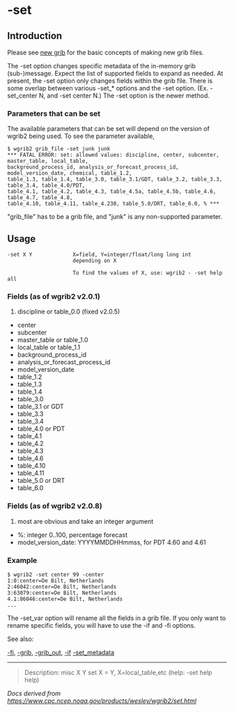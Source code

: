 # -set

## Introduction

Please see [new grib](./new_grib.md) for the basic
concepts of making new grib files.

The -set option changes specific metadata
of the in-memory grib (sub-)message. Expect the list of
supported fields to expand as needed. At present, the
-set option only changes fields
within the grib file. There is some overlap between various
-set\_\* options and the -set option. (Ex. -set_center N, and -set center N.)
The -set option is the newer method.

### Parameters that can be set

The available parameters that can be set will depend on the version of wgrib2 being used.
To see the parameter available,

```
$ wgrib2 grib_file -set junk junk
*** FATAL ERROR: set: allowed values: discipline, center, subcenter, master_table, local_table,
background_process_id, analysis_or_forecast_process_id, model_version_date, chemical, table_1.2,
table_1.3, table_1.4, table_3.0, table_3.1/GDT, table_3.2, table_3.3, table_3.4, table_4.0/PDT,
table_4.1, table_4.2, table_4.3, table_4.5a, table_4.5b, table_4.6, table_4.7, table_4.8,
table_4.10, table_4.11, table_4.230, table_5.0/DRT, table_6.0, % ***
```

"grib_file" has to be a grib file, and "junk" is any non-supported parameter.

## Usage

```
-set X Y             X=field, Y=integer/float/long long int
                     depending on X

                     To find the values of X, use: wgrib2 - -set help all
```

### Fields (as of wgrib2 v2.0.1)

1. discipline or table_0.0 (fixed v2.0.5)

- center
- subcenter
- master_table or table_1.0
- local_table or table_1.1
- background_process_id
- analysis_or_forecast_process_id
- model_version_date
- table_1.2
- table_1.3
- table_1.4
- table_3.0
- table_3.1 or GDT
- table_3.3
- table_3.4
- table_4.0 or PDT
- table_4.1
- table_4.2
- table_4.3
- table_4.6
- table_4.10
- table_4.11
- table_5.0 or DRT
- table_6.0

### Fields (as of wgrib2 v2.0.8)

1. most are obvious and take an integer argument

- %: integer 0..100, percentage forecast
- model_version_date: YYYYMMDDHHmmss, for PDT 4.60 and 4.61

### Example

```
$ wgrib2 -set center 99 -center
1:0:center=De Bilt, Netherlands
2:46042:center=De Bilt, Netherlands
3:63079:center=De Bilt, Netherlands
4.1:86046:center=De Bilt, Netherlands
...
```

The -set_var option will rename
all the fields in a grib file. If you only want to rename
specific fields, you will have to use the
-if and -fi options.

See also:

[-fi](fi.md),
[-grib](grib.md),
[-grib_out](grib_out.md),
[-if](if.md)
[-set_metadata](set_metadata.md)

---

> Description: misc X Y set X = Y, X=local_table,etc (help: -set help help)

_Docs derived from <https://www.cpc.ncep.noaa.gov/products/wesley/wgrib2/set.html>_
